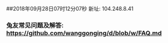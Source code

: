 ##2018年09月28日07时12分07秒 新址: 104.248.8.41
### 兔友常见问题及解答: https://github.com/wanggonging/d/blob/w/FAQ.md
